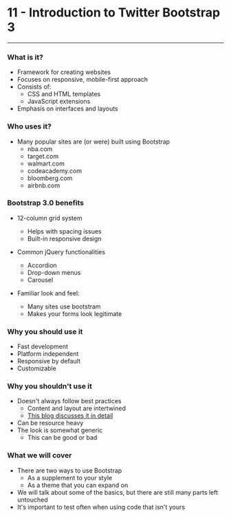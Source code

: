 # 11 - Introduction to Twitter Bootstrap 3

---

### What is it?
- Framework for creating websites
- Focuses on responsive, mobile-first approach
- Consists of:
    - CSS and HTML templates
    - JavaScript extensions
- Emphasis on interfaces and layouts

### Who uses it?
- Many popular sites are (or were) built using Bootstrap
    - nba.com
    - target.com
    - walmart.com
    - codeacademy.com
    - bloomberg.com
    - airbnb.com

### Bootstrap 3.0 benefits
- 12-column grid system
    - Helps with spacing issues
    - Built-in responsive design

- Common jQuery functionalities
    - Accordion
    - Drop-down menus
    - Carousel

- Familiar look and feel:
    - Many sites use bootstram
    - Makes your forms look legitimate

### Why you should use it
- Fast development
- Platform independent
- Responsive by default
- Customizable

### Why you shouldn't use it
- Doesn't always follow best practices
    - Content and layout are intertwined
    - [This blog discusses it in detail](https://blog.nocturnalmonkey.com/css-frameworks-and-semantics/)
- Can be resource heavy
- The look is somewhat generic
    - This can be good or bad

### What we will cover
- There are two ways to use Bootstrap
    - As a supplement to your style
    - As a theme that you can expand on
- We will talk about some of the basics, but there are still many parts left untouched
- It's important to test often when using code that isn't yours